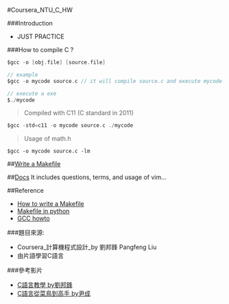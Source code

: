 #Coursera_NTU_C_HW

###Introduction
  - JUST PRACTICE

###How to compile C ?

```c
$gcc -o [obj.file] [source.file]

// example
$gcc -o mycode source.c // it will compile source.c and execute mycode

// execute a exe
$./mycode

```
>Compiled with C11 (C standard in 2011)

```c
$gcc -std=c11 -o mycode source.c ./mycode
```

> Usage of math.h

```
$gcc -o mycode source.c -lm
```

##[Write a Makefile](https://github.com/tingwei628/Coursera_NTU_C_HW/tree/master/examples/write_a_makefile)

##[Docs](https://github.com/tingwei628/Coursera_NTU_C_HW/wiki/)
It includes questions, terms, and usage of vim...

##Reference
- [How to write a Makefile](http://mropengate.blogspot.tw/2015/06/makefile-makefile.html)
- [Makefile in python](http://krzysztofzuraw.com/blog/2016/makefiles-in-python-projects.html)
- [GCC howto](http://wiki.ubuntu.org.cn/Gcchowto)

###題目來源:
  - Coursera_計算機程式設計_by 劉邦鋒 Pangfeng Liu
  - 由片語學習C語言

###參考影片
  - [C語言教學 by劉邦鋒](https://www.youtube.com/playlist?list=PLOvZ8aEg7xDkpKHk3hAwQxLAlpZ1Q3wKH)
  - [C語言從菜鳥到高手 by尹成](http://www.bilibili.com/video/av5120945/index_1.html)
